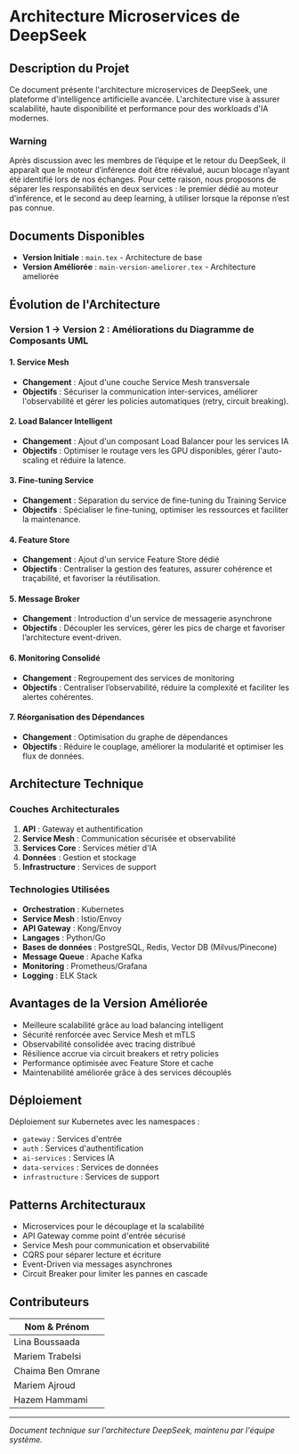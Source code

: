 # Architecture Microservices de DeepSeek

## Description du Projet

Ce document présente l'architecture microservices de DeepSeek, une plateforme d'intelligence artificielle avancée. L'architecture vise à assurer scalabilité, haute disponibilité et performance pour des workloads d'IA modernes.
### Warning
Après discussion avec les membres de l’équipe et le retour du DeepSeek, il apparaît que le moteur d’inférence doit être réévalué, aucun blocage n’ayant été identifié lors de nos échanges. Pour cette raison, nous proposons de séparer les responsabilités en deux services : le premier dédié au moteur d’inférence, et le second au deep learning, à utiliser lorsque la réponse n’est pas connue.

## Documents Disponibles

- **Version Initiale** : `main.tex` - Architecture de base  
- **Version Améliorée** : `main-version-ameliorer.tex` - Architecture ameliorée  

## Évolution de l'Architecture

### Version 1 → Version 2 : Améliorations du Diagramme de Composants UML

#### 1. Service Mesh
- **Changement** : Ajout d'une couche Service Mesh transversale  
- **Objectifs** : Sécuriser la communication inter-services, améliorer l'observabilité et gérer les policies automatiques (retry, circuit breaking).

#### 2. Load Balancer Intelligent
- **Changement** : Ajout d'un composant Load Balancer pour les services IA  
- **Objectifs** : Optimiser le routage vers les GPU disponibles, gérer l'auto-scaling et réduire la latence.

#### 3. Fine-tuning Service
- **Changement** : Séparation du service de fine-tuning du Training Service  
- **Objectifs** : Spécialiser le fine-tuning, optimiser les ressources et faciliter la maintenance.

#### 4. Feature Store
- **Changement** : Ajout d'un service Feature Store dédié  
- **Objectifs** : Centraliser la gestion des features, assurer cohérence et traçabilité, et favoriser la réutilisation.

#### 5. Message Broker
- **Changement** : Introduction d'un service de messagerie asynchrone  
- **Objectifs** : Découpler les services, gérer les pics de charge et favoriser l’architecture event-driven.

#### 6. Monitoring Consolidé
- **Changement** : Regroupement des services de monitoring  
- **Objectifs** : Centraliser l’observabilité, réduire la complexité et faciliter les alertes cohérentes.

#### 7. Réorganisation des Dépendances
- **Changement** : Optimisation du graphe de dépendances  
- **Objectifs** : Réduire le couplage, améliorer la modularité et optimiser les flux de données.


## Architecture Technique

### Couches Architecturales

1. **API** : Gateway et authentification  
2. **Service Mesh** : Communication sécurisée et observabilité  
3. **Services Core** : Services métier d'IA  
4. **Données** : Gestion et stockage  
5. **Infrastructure** : Services de support  

### Technologies Utilisées

- **Orchestration** : Kubernetes  
- **Service Mesh** : Istio/Envoy  
- **API Gateway** : Kong/Envoy  
- **Langages** : Python/Go  
- **Bases de données** : PostgreSQL, Redis, Vector DB (Milvus/Pinecone)  
- **Message Queue** : Apache Kafka  
- **Monitoring** : Prometheus/Grafana  
- **Logging** : ELK Stack  

## Avantages de la Version Améliorée

- Meilleure scalabilité grâce au load balancing intelligent  
- Sécurité renforcée avec Service Mesh et mTLS  
- Observabilité consolidée avec tracing distribué  
- Résilience accrue via circuit breakers et retry policies  
- Performance optimisée avec Feature Store et cache  
- Maintenabilité améliorée grâce à des services découplés  

## Déploiement

Déploiement sur Kubernetes avec les namespaces :  
- `gateway` : Services d'entrée  
- `auth` : Services d'authentification  
- `ai-services` : Services IA  
- `data-services` : Services de données  
- `infrastructure` : Services de support  

## Patterns Architecturaux

- Microservices pour le découplage et la scalabilité  
- API Gateway comme point d'entrée sécurisé  
- Service Mesh pour communication et observabilité  
- CQRS pour séparer lecture et écriture  
- Event-Driven via messages asynchrones  
- Circuit Breaker pour limiter les pannes en cascade  

## Contributeurs

| Nom & Prénom |
|--------------|
| Lina Boussaada |
| Mariem Trabelsi | 
| Chaima Ben Omrane | 
| Mariem Ajroud | 
| Hazem Hammami |

---

*Document technique sur l'architecture DeepSeek, maintenu par l'équipe système.*
